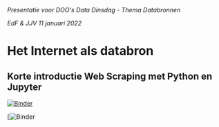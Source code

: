 *Presentatie voor DOO's Data Dinsdag - Thema Databronnen*

*EdF & JJV 11 januari 2022*
                  

# Het Internet als databron 
## Korte introductie Web Scraping met Python en Jupyter


[![Binder](https://mybinder.org/badge_logo.svg)](https://mybinder.org/v2/gh/EdF2021/presentatie/main?tree=introductie_databronnen.ipynb/tree)

[![Binder](https://mybinder.org/v2/gh/EdF2021/presentatie/adbe43af4939b8e1d4f7d32a6bcca23d965c88b1?urlpath=lab%2Ftree%2Fintroductie_databronnen.ipynb)








